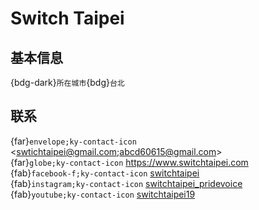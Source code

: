 # Switch Taipei

## 基本信息

{bdg-dark}`所在城市`{bdg}`台北`  

## 联系

{far}`envelope;ky-contact-icon` <swtichtaipei@gmail.com;abcd60615@gmail.com>  
{far}`globe;ky-contact-icon` <https://www.switchtaipei.com>  
{fab}`facebook-f;ky-contact-icon` [switchtaipei](https://www.facebook.com/switchtaipei)  
{fab}`instagram;ky-contact-icon` [switchtaipei_pridevoice](http://instagram.com/switchtaipei_pridevoice)  
{fab}`youtube;ky-contact-icon` [switchtaipei19](https://youtube.com/switchtaipei19)  
